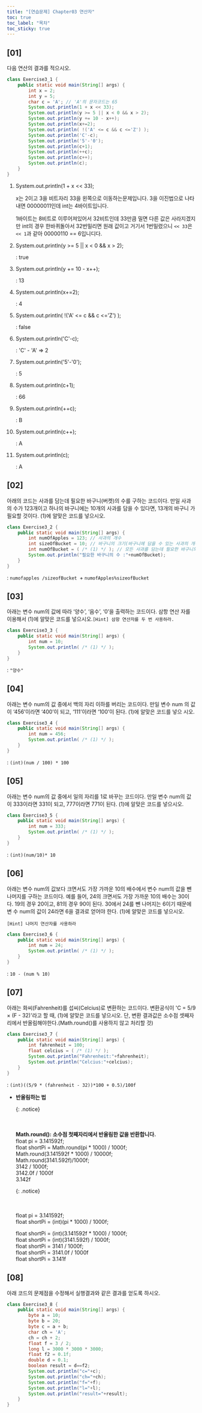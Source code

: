```yaml
---
title: "[연습문제] Chapter03 연산자"
toc: true
toc_label: "목차"
toc_sticky: true
---
```


## [01]

다음 연산의 결과를 적으시오.

```java
class Exercise3_1 {
	public static void main(String[] args) {
		int x = 2;
		int y = 5;
		char c = 'A'; // 'A'의 문자코드는 65
        System.out.println(1 + x << 33);
        System.out.println(y >= 5 || x < 0 && x > 2);
        System.out.println(y += 10 - x++);
        System.out.println(x+=2);
        System.out.println( !('A' <= c && c <='Z') );
        System.out.println('C'-c);
        System.out.println('5'-'0');
        System.out.println(c+1);
        System.out.println(++c);
        System.out.println(c++);
        System.out.println(c);
	}
}
```

1. System.out.println(1 + x << 33);

   x는 2이고 3을 비트자리 33을 왼쪽으로 이동하는문제입니다. 3을 이진법으로 나타내면 00000011인데 int는 4바이트입니다.

   1바이트는 8비트로 이루어져있어서 32비트인데 33만큼 밀면 다른 값은 사라지겠지만 int의 경우 한바퀴돌아서 32번밀리면 원래 값이고 거기서 1번밀렸으니 `<< 33`은 `<< 1`과 같아 00000110 == 6입니디다.

2. System.out.println(y >= 5 || x < 0 && x > 2);

   : true

3. System.out.println(y += 10 - x++);

   : 13

4. System.out.println(x+=2);

   : 4

5. System.out.println( !('A' <= c && c <='Z') );

   : false

6. System.out.println('C'-c);

   : 'C' - 'A' => 2

7. System.out.println('5'-'0');

   : 5

8. System.out.println(c+1);

   : 66

9. System.out.println(++c);

   : B

10. System.out.println(c++);

    : A

11. System.out.println(c);

    : A

## [02]

아래의 코드는 사과를 담는데 필요한 바구니(버켓)의 수를 구하는 코드이다. 만일 사과의 수가 123개이고 하나의 바구니에는 10개의 사과를 담을 수 있다면, 13개의 바구니 가 필요할 것이다. (1)에 알맞은 코드를 넣으시오.

```java
class Exercise3_2 {
	public static void main(String[] args) {
        int numOfApples = 123; // 사과의 개수
        int sizeOfBucket = 10; // 바구니의 크기(바구니에 담을 수 있는 사과의 개수)
        int numOfBucket = ( /* (1) */ ); // 모든 사과를 담는데 필요한 바구니의 수
        System.out.println("필요한 바구니의 수 :"+numOfBucket);
	}
}
```

: `numofapples /sizeofBucket `+ `numofApples%sizeofBucket`

## [03]

아래는 변수 num의 값에 따라 ‘양수’, ‘음수’, ‘0’을 출력하는 코드이다. 삼항 연산 자를 이용해서 (1)에 알맞은 코드를 넣으시오.`[Hint] 삼항 연산자를 두 번 사용하라.`

```java
class Exercise3_3 {
	public static void main(String[] args) {
        int num = 10;
        System.out.println( /* (1) */ );
	}
}
```

: `"양수"`

## [04]

아래는 변수 num의 값 중에서 백의 자리 이하를 버리는 코드이다. 만일 변수 num 의 값이 ‘456’이라면 ‘400’이 되고, ‘111’이라면 ‘100’이 된다. (1)에 알맞은 코드를 넣으 시오.

```java
class Exercise3_4 {
	public static void main(String[] args) {
		int num = 456;
		System.out.println( /* (1) */ );
	}
}
```

: `(int)(num / 100) * 100`

## [05]

아래는 변수 num의 값 중에서 일의 자리를 1로 바꾸는 코드이다. 만일 변수 num의 값이 333이라면 331이 되고, 777이라면 771이 된다. (1)에 알맞은 코드를 넣으시오.

```java
class Exercise3_5 {
	public static void main(String[] args) {
		int num = 333;
		System.out.println( /* (1) */ );
	}
}
```

: `(int)(num/10)* 10 `

## [06]

아래는 변수 num의 값보다 크면서도 가장 가까운 10의 배수에서 변수 num의 값을 뺀 나머지를 구하는 코드이다. 예를 들어, 24의 크면서도 가장 가까운 10의 배수는 30이 다. 19의 경우 20이고, 81의 경우 90이 된다. 30에서 24를 뺀 나머지는 6이기 때문에 변 수 num의 값이 24라면 6을 결과로 얻어야 한다. (1)에 알맞은 코드를 넣으시오.

`[Hint] 나머지 연산자를 사용하라`

```java
class Exercise3_6 {
	public static void main(String[] args) {
		int num = 24;
		System.out.println( /* (1) */ );
	}
}
```

: `10 - (num % 10)`

## [07]

아래는 화씨(Fahrenheit)를 섭씨(Celcius)로 변환하는 코드이다. 변환공식이 'C = 5/9 × (F - 32)'라고 할 때, (1)에 알맞은 코드를 넣으시오. 단, 변환 결과값은 소수점 셋째자리에서 반올림해야한다.(Math.round()를 사용하지 않고 처리할 것)

```java
class Exercise3_7 {
	public static void main(String[] args) {
        int fahrenheit = 100;
        float celcius = ( /* (1) */ );
        System.out.println("Fahrenheit:"+fahrenheit);
        System.out.println("Celcius:"+celcius);
	}
}
```

: `(int)((5/9 * (fahrenheit - 32))*100 + 0.5)/100f`

- **반올림하는 법**

  {: .notice}

  <br/><br/>**Math.round(): 소수점 첫째자리에서 반올림한 값을 반환합니다.**<br/>float pi = 3.141592f;<br/>float shortPi = Math.round(pi * 1000) / 1000f;<br/>Math.round(3.141592f * 1000) / 10000f;<br/>Math.round(3141.592f)/1000f;<br/>3142 / 1000f;<br/>3142.0f / 1000f<br/>3.142f

  {: .notice}

  <br/><br/>float pi  = 3.141592f;<br/>float shortPi = (int)(pi * 1000) / 1000f;<br/>

  float shortPi = (int)(3.141592f * 1000) / 1000f;<br/>float shortPi = (int)(3141.592f) / 1000f;<br/>float shortPi = 3141 / 1000f;<br/>float shortPi = 3141.0f / 1000f<br/>float shortPi = 3.141f

## [08]

아래 코드의 문제점을 수정해서 실행결과와 같은 결과를 얻도록 하시오.

```java
class Exercise3_8 {
	public static void main(String[] args) {
        byte a = 10;
        byte b = 20;
        byte c = a + b;
        char ch = 'A';
        ch = ch + 2;
        float f = 3 / 2;
        long l = 3000 * 3000 * 3000;
        float f2 = 0.1f;
        double d = 0.1;
        boolean result = d==f2;
        System.out.println("c="+c);
        System.out.println("ch="+ch);
        System.out.println("f="+f);
        System.out.println("l="+l);
        System.out.println("result="+result);
	}
}
```

